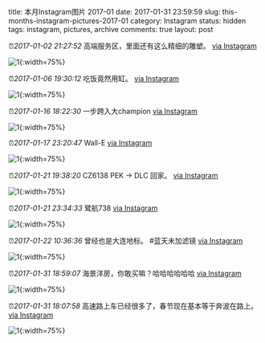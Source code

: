 title: 本月Instagram图片 2017-01
date: 2017-01-31 23:59:59
slug: this-months-instagram-pictures-2017-01
category: Instagram
status: hidden
tags: instagram, pictures, archive
comments: true
layout: post

⏰_2017-01-02 21:27:52_ 高端服务区，里面还有这么精细的雕塑。
[via Instagram](https://www.instagram.com/p/BOw36WuFTKdRYdlmK4EEcBhHXo9qtixYlrCQT40/)

![1](https://scontent-lax3-2.cdninstagram.com/vp/1f98d6c207d82e05f392d23ebd2d59a5/5DB05319/t51.2885-15/e35/15802009_542755325919779_5086020260977442816_n.jpg?_nc_ht=scontent-lax3-2.cdninstagram.com){:width=75%}



⏰_2017-01-06 19:30:12_ 吃饭竟然用缸。
[via Instagram](https://www.instagram.com/p/BO69oAfF6zL44WGm-uoJd73hGIZBuRdcGphixM0/)

![1](https://scontent-lax3-2.cdninstagram.com/vp/600b97817f302189968981864cc4701b/5DBD1149/t51.2885-15/e35/15802319_348975832151583_6003183249700945920_n.jpg?_nc_ht=scontent-lax3-2.cdninstagram.com){:width=75%}



⏰_2017-01-16 18:22:30_ 一步跨入大champion
[via Instagram](https://www.instagram.com/p/BPUl068le90WlKbyEtbjpYME9K2AQ39p2ZxlPk0/)

![1](https://scontent-lax3-2.cdninstagram.com/vp/604b5656d9f6546319fe647435a29771/5DAEBF40/t51.2885-15/e35/15877371_624329407762190_1699767658540433408_n.jpg?_nc_ht=scontent-lax3-2.cdninstagram.com){:width=75%}



⏰_2017-01-17 23:20:47_ Wall-E
[via Instagram](https://www.instagram.com/p/BPXsweJFr8c2qrQhkxc_zBLIKnmPFZc-V4E2DA0/)

![1](https://scontent-lax3-2.cdninstagram.com/vp/a4511c61514efd61bb91cbc75fe4af93/5DBCBDB8/t51.2885-15/e35/16110098_210760822727148_3244592383307808768_n.jpg?_nc_ht=scontent-lax3-2.cdninstagram.com){:width=75%}



⏰_2017-01-21 19:38:20_ CZ6138 PEK -> DLC 回家。
[via Instagram](https://www.instagram.com/p/BPhmeuclFgSWYzhhCbrotTLuts402TmHHOXgf80/)

![1](https://scontent-lax3-2.cdninstagram.com/vp/d2c76968708d37a17ec707a12e11b533/5DC190F7/t51.2885-15/e35/16229239_1143043852461678_6080873152181698560_n.jpg?_nc_ht=scontent-lax3-2.cdninstagram.com){:width=75%}

⏰_2017-01-21 23:34:33_ 鹭航738
[via Instagram](https://www.instagram.com/p/BPiBgwjFRAGXhamryR16P5kj6erwj_9ylKJUNM0/)

![1](https://scontent-lax3-2.cdninstagram.com/vp/98bd606be17be35cd284b2f1e9d59192/5DBA5A2D/t51.2885-15/e35/16123460_135299426975880_6316575545727385600_n.jpg?_nc_ht=scontent-lax3-2.cdninstagram.com){:width=75%}



⏰_2017-01-22 10:36:36_ 曾经也是大连地标。 #蓝天未加滤镜
[via Instagram](https://www.instagram.com/p/BPjNRu-l5C6KgzpIx-Vfdy05JL-BCdbiwbZ_TI0/)

![1](https://scontent-lax3-2.cdninstagram.com/vp/dd137ce4513101f0d9c464d2cedeb91b/5DA72F84/t51.2885-15/e35/16110953_737953573030362_2858524181161574400_n.jpg?_nc_ht=scontent-lax3-2.cdninstagram.com){:width=75%}



⏰_2017-01-31 18:59:07_ 海景洋房，你敢买嘛？哈哈哈哈哈哈
[via Instagram](https://www.instagram.com/p/BP7R8QZlT9olVmYImyZPOjQeOffxW7nl9TEs8c0/)

![1](https://scontent-lax3-2.cdninstagram.com/vp/f1fd49659bcffa657007bc1dc63a18fe/5DAA3A79/t51.2885-15/e35/16228785_1062128547226845_8866696288779894784_n.jpg?_nc_ht=scontent-lax3-2.cdninstagram.com){:width=75%}

⏰_2017-01-31 18:07:58_ 高速路上车已经很多了，春节现在基本等于奔波在路上。
[via Instagram](https://www.instagram.com/p/BP7MFmllLWWL4HucxPBsvXdbGG9x6xfGMZgtm40/)

![1](https://scontent-lax3-2.cdninstagram.com/vp/da3c51c4e00c976f4315ce1f60f260e2/5DAB221C/t51.2885-15/e35/16228895_1859018324356655_4124483272174469120_n.jpg?_nc_ht=scontent-lax3-2.cdninstagram.com){:width=75%}
